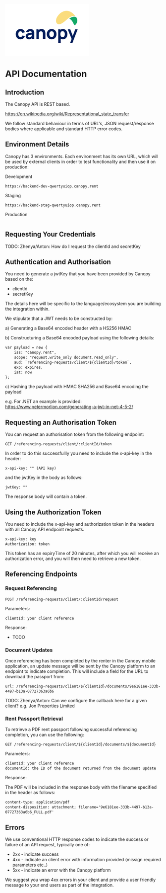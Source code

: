 ![Logo](/canopylogo.png "Logo")

# API Documentation

## Introduction

The Canopy API is REST based.

https://en.wikipedia.org/wiki/Representational_state_transfer

We follow standard behaviour in terms of URL's, JSON request/response bodies where applicable and standard HTTP error codes.

## Environment Details

Canopy has 3 environments. Each environment has its own URL, which will be used by external clients in order to test functionality and then use
it on production:

Development
```
https://backend-dev-qwertyuiop.canopy.rent
```

Staging
```
https://backend-stag-qwertyuiop.canopy.rent
```

Production
```https://backend-prod.canopy.rent
```

## Requesting Your Credentials

TODO: Zhenya/Anton: How do I request the clientId and secretKey

## Authentication and Authorisation

You need to generate a jwtKey that you have been provided by Canopy based on the:

* clientId
* secretKey 

The details here will be specific to the language/ecosystem you are building the integration within.  

We stipulate that a JWT needs to be constructed by:

a) Generating a Base64 encoded header with a HS256 HMAC

b) Constructuring a Base64 encoded payload using the following details:

```
var payload = new {
    iss: "canopy.rent",
    scope: "request.write_only document.read_only",
    aud: `referencing-requests/client/${clientId}/token`,
    exp: expires,
    iat: now
};
```

c) Hashing the payload with HMAC SHA256 and Base64 encoding the payload

e.g. For .NET an example is provided: https://www.petermorlion.com/generating-a-jwt-in-net-4-5-2/

## Requesting an Authorisation Token

You can request an authorisation token from the following endpoint:

```
GET /referencing-requests/client/:clientId/token
```

In order to do this successfullly you need to include the x-api-key in the header:

```
x-api-key: "" (API key)
```

and the jwtKey in the body as follows:

```
jwtKey: ""
```

The response body will contain a token. 

## Using the Authorization Token

You need to include the x-api-key and authorization token in the headers with all Canopy API endpoint requests.

```
x-api-key: key
Authorization: token
```

This token has an expiryTime of 20 minutes, after which you will receive an authorization error, and you will then need to retrieve a new token.

## Referencing Endpoints

### Request Referencing

```
POST /referencing-requests/client/:clientId/request 
```

Parameters:
```
clientId: your client reference
```

Response:
* TODO

### Document Updates

Once referencing has been completed by the renter in the Canopy mobile application, an update message will be sent by the Canopy platform to an endpoint to indicate completion.  This will include a field for the URL to download the passport from:

```
url: /referencing-requests/client/${clientId}/documents/9e6181ee-333b-4497-b13a-07727363a6b6
```

TODO: Zhenya/Anton: Can we configure the callback here for a given client?  e.g. Jon Properties Limited

### Rent Passport Retrieval

To retrieve a PDF rent passport following successful referencing completion, you can use the following:

```
GET /referencing-requests/client/${clientId}/documents/${documentId}
```

Parameters:
```
clientId: your client reference
documentId: the ID of the document returned from the document update
```

Response: 

The PDF will be included in the response body with the filename specified in the header as follows:

```
content-type: application/pdf
content-disposition: attachment; filename='9e6181ee-333b-4497-b13a-07727363a6b6_FULL.pdf'
```

## Errors

We use conventional HTTP response codes to indicate the success or failure of an API request, typically one of:

* 2xx - indicate success
* 4xx - indicate an client error with information provided (missign required parameters etc..)
* 5xx - indicate an error with the Canopy platform

We suggest you wrap 4xx errors in your client and provide a user friendly message to your end users as part of the integration.
